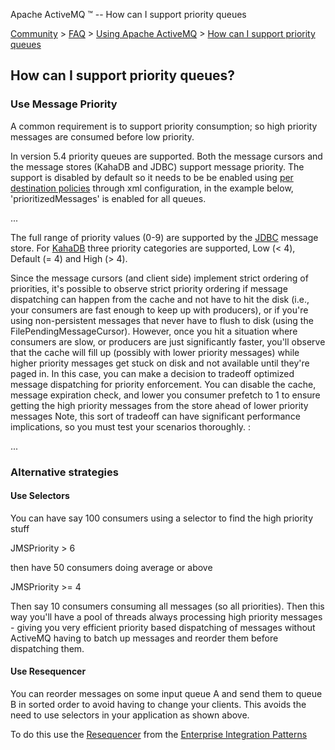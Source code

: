 Apache ActiveMQ ™ -- How can I support priority queues 

[Community](community.html) > [FAQ](faq.html) > [Using Apache ActiveMQ](using-apache-activemq.html) > [How can I support priority queues](how-can-i-support-priority-queues.html)


How can I support priority queues?
----------------------------------

### Use Message Priority

A common requirement is to support priority consumption; so high priority messages are consumed before low priority.

In version 5.4 priority queues are supported. Both the message cursors and the message stores (KahaDB and JDBC) support message priority. The support is disabled by default so it needs to be be enabled using [per destination policies](per-destination-policies.html) through xml configuration, in the example below, 'prioritizedMessages' is enabled for all queues.

 <destinationPolicy>
   <policyMap>
     <policyEntries>
       <policyEntry queue=">" prioritizedMessages="true"/>
    ...

The full range of priority values (0-9) are supported by the [JDBC](jdbc-support.html) message store. For [KahaDB](kahadb.html) three priority categories are supported, Low (< 4), Default (= 4) and High (> 4).

Since the message cursors (and client side) implement strict ordering of priorities, it's possible to observe strict priority ordering if message dispatching can happen from the cache and not have to hit the disk (i.e., your consumers are fast enough to keep up with producers), or if you're using non-persistent messages that never have to flush to disk (using the FilePendingMessageCursor). However, once you hit a situation where consumers are slow, or producers are just significantly faster, you'll observe that the cache will fill up (possibly with lower priority messages) while higher priority messages get stuck on disk and not available until they're paged in. In this case, you can make a decision to tradeoff optimized message dispatching for priority enforcement. You can disable the cache, message expiration check, and lower you consumer prefetch to 1 to ensure getting the high priority messages from the store ahead of lower priority messages Note, this sort of tradeoff can have significant performance implications, so you must test your scenarios thoroughly. :

 <destinationPolicy>
   <policyMap>
     <policyEntries>
       <policyEntry queue=">" prioritizedMessages="true" useCache="false" expireMessagesPeriod="0" queuePrefetch="1" />
    ...

### Alternative strategies

#### Use Selectors

You can have say 100 consumers using a selector to find the high priority stuff

JMSPriority > 6

then have 50 consumers doing average or above

JMSPriority >= 4

Then say 10 consumers consuming all messages (so all priorities). Then this way you'll have a pool of threads always processing high priority messages - giving you very efficient priority based dispatching of messages without ActiveMQ having to batch up messages and reorder them before dispatching them.

#### Use Resequencer

You can reorder messages on some input queue A and send them to queue B in sorted order to avoid having to change your clients. This avoids the need to use selectors in your application as shown above.

To do this use the [Resequencer](http://activemq.apache.org/camel/resequencer.html) from the [Enterprise Integration Patterns](enterprise-integration-patterns.html)

